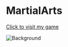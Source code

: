 # MartialArts
[Click to visit my game](https://madhanag0pal.github.io/MartialArts/)

![Background](/images/thumbnail.png)
